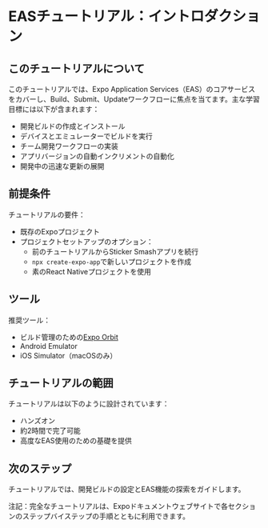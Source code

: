 # EASチュートリアル：イントロダクション

## このチュートリアルについて

このチュートリアルでは、Expo Application Services（EAS）のコアサービスをカバーし、Build、Submit、Updateワークフローに焦点を当てます。主な学習目標には以下が含まれます：

- 開発ビルドの作成とインストール
- デバイスとエミュレーターでビルドを実行
- チーム開発ワークフローの実装
- アプリバージョンの自動インクリメントの自動化
- 開発中の迅速な更新の展開

## 前提条件

チュートリアルの要件：
- 既存のExpoプロジェクト
- プロジェクトセットアップのオプション：
  - 前のチュートリアルからSticker Smashアプリを続行
  - `npx create-expo-app`で新しいプロジェクトを作成
  - 素のReact Nativeプロジェクトを使用

## ツール

推奨ツール：
- ビルド管理のための[Expo Orbit](https://expo.dev/orbit)
- Android Emulator
- iOS Simulator（macOSのみ）

## チュートリアルの範囲

チュートリアルは以下のように設計されています：
- ハンズオン
- 約2時間で完了可能
- 高度なEAS使用のための基礎を提供

## 次のステップ

チュートリアルでは、開発ビルドの設定とEAS機能の探索をガイドします。

注記：完全なチュートリアルは、Expoドキュメントウェブサイトで各セクションのステップバイステップの手順とともに利用できます。
